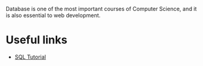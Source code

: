 Database is one of the most important courses of Computer Science, and it is also essential to web development. 

# Useful links
- [SQL Tutorial](https://www.w3schools.com/sql/default.asp)
